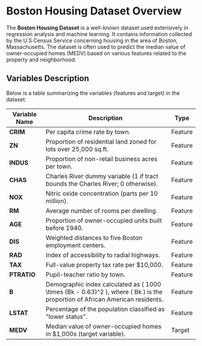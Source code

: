 # Boston Housing Dataset Overview

The **Boston Housing Dataset** is a well-known dataset used extensively in regression analysis and machine learning. It contains information collected by the U.S Census Service concerning housing in the area of Boston, Massachusetts. The dataset is often used to predict the median value of owner-occupied homes (MEDV) based on various features related to the property and neighborhood.

## Variables Description

Below is a table summarizing the variables (features and target) in the dataset:

| Variable Name | Description                                                                                     | Type      |
|---------------|-------------------------------------------------------------------------------------------------|-----------|
| **CRIM**      | Per capita crime rate by town.                                                                 | Feature   |
| **ZN**        | Proportion of residential land zoned for lots over 25,000 sq.ft.                               | Feature   |
| **INDUS**     | Proportion of non-retail business acres per town.                                              | Feature   |
| **CHAS**      | Charles River dummy variable (1 if tract bounds the Charles River; 0 otherwise).               | Feature   |
| **NOX**       | Nitric oxide concentration (parts per 10 million).                                             | Feature   |
| **RM**        | Average number of rooms per dwelling.                                                          | Feature   |
| **AGE**       | Proportion of owner-occupied units built before 1940.                                          | Feature   |
| **DIS**       | Weighted distances to five Boston employment centers.                                          | Feature   |
| **RAD**       | Index of accessibility to radial highways.                                                     | Feature   |
| **TAX**       | Full-value property tax rate per \$10,000.                                                     | Feature   |
| **PTRATIO**   | Pupil-teacher ratio by town.                                                                   | Feature   |
| **B**         | Demographic index calculated as \( 1000 \times (Bk - 0.63)^2 \), where \( Bk \) is the proportion of African American residents. | Feature   |
| **LSTAT**     | Percentage of the population classified as "lower status".                                     | Feature   |
| **MEDV**      | Median value of owner-occupied homes in \$1,000s (target variable).                            | Target    |
